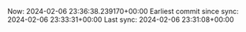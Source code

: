 Now: 2024-02-06 23:36:38.239170+00:00 Earliest commit since sync: 2024-02-06 23:33:31+00:00 Last sync: 2024-02-06 23:31:08+00:00
